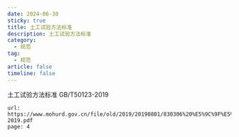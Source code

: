 ```yaml
---
date: 2024-06-30
sticky: true
title: 土工试验方法标准
description: 土工试验方法标准
category:
  - 规范
tag:
  - 规范
article: false
timeline: false
---
```


土工试验方法标准 GB/T50123-2019
```component PDF
url: https://www.mohurd.gov.cn/file/old/2019/20190801/830306%20%E5%9C%9F%E5%B7%A5%E8%AF%95%E9%AA%8C%E6%96%B9%E6%B3%95%E6%A0%87%E5%87%86%20GBT%2050123-2019.pdf
page: 4
```

<Share colorful />